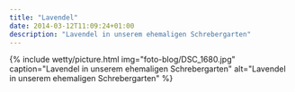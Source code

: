 ```yaml
---
title: "Lavendel"
date: 2014-03-12T11:09:24+01:00
description: "Lavendel in unserem ehemaligen Schrebergarten"
---
```


{% include wetty/picture.html img="foto-blog/DSC_1680.jpg" caption="Lavendel in unserem ehemaligen Schrebergarten" alt="Lavendel in unserem ehemaligen Schrebergarten" %}
